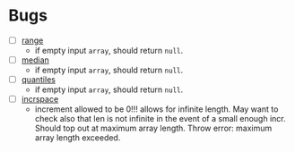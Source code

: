 Bugs
====

- [ ] [range](https://github.com/compute-io/range)
	-	if empty input `array`, should return `null`.
- [ ] [median](https://github.com/compute-io/median)
	-	if empty input `array`, should return `null`.
- [ ] [quantiles](https://github.com/compute-io/quantiles)
	-	if empty input `array`, should return `null`.
- [ ] [incrspace](https://github.com/compute-io/incrspace)
	-	increment allowed to be 0!!! allows for infinite length. May want to check also that len is not infinite in the event of a small enough incr. Should top out at maximum array length. Throw error: maximum array length exceeded.
 
